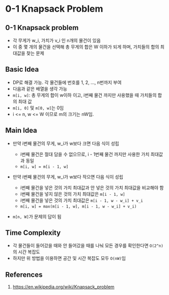 # 0-1 Knapsack Problem

## 0-1 Knapsack problem

- 각 무게가 w_i, 가치가 v_i 인 n개의 물건이 있음
- 이 중 몇 개의 물건을 선택해 총 무게의 합은 W 이하가 되게 하며, 가치들의 합의 최대값을 찾는 문제

## Basic Idea

- DP로 해결 가능. 각 물건들에 번호를 1, 2, ..., n번까지 부여
- 다음과 같은 배열을 생각 가능
- `m[i, w]`: 총 무게의 합이 w이하 이고, i번째 물건 까지만 사용했을 때 가치들의 합의 최대 값
- `m[i, 0]` 및 `m[0, w]`는 0임
- i <= n, w <= W 이므로 m의 크기는 nW임.

## Main Idea

- 만약 i번째 물건의 무게, w_i가 w보다 크면 다음 식이 성립

  - i번째 물건은 절대 담을 수 없으므로, i - 1번째 물건 까지만 사용한 가치 최대값과 동일
  - `m[i, w] = m[i - 1, w]`

- 만약 i번째 물건의 무게, w_i가 w보다 작으면 다음 식이 성립

  - i번째 물건을 넣은 것의 가치 최대값과 안 넣은 것의 가치 최대값을 비교해야 함
  - i번째 물건을 넣지 않은 것의 가치 최대값은 `m[i - 1, w]`
  - i번째 물건을 넣은 것의 가치 최대값은 `m[i - 1, w - w_i] + v_i`
  - `m[i, w] = max(m[i - 1, w], m[i - 1, w - w_i] + v_i)`

- `m[n, W]`가 문제의 답이 됨

## Time Complexity

- 각 물건들이 들어갔을 때와 안 들어갔을 때를 나눠 모든 경우를 확인한다면 `O(2^n)`의 시간 복잡도
- 하지만 위 방법을 이용하면 공간 및 시간 복잡도 모두 `O(nW)`임

## References

1. https://en.wikipedia.org/wiki/Knapsack_problem
